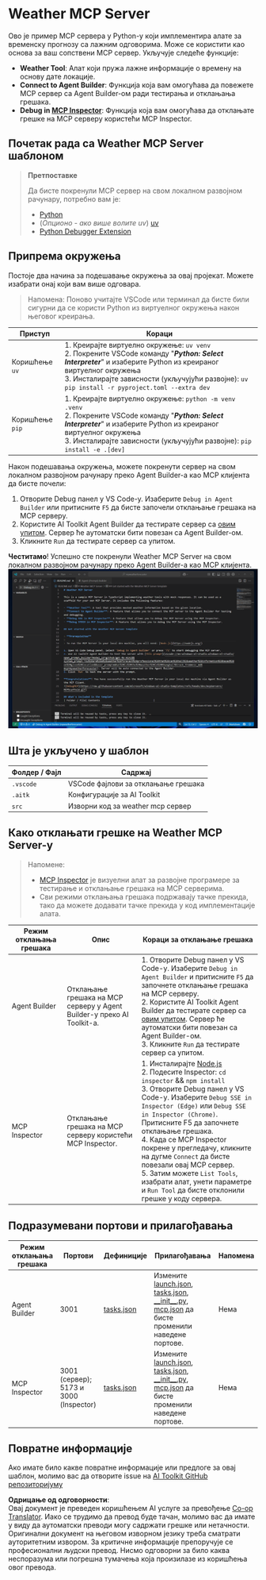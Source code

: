 <!--
CO_OP_TRANSLATOR_METADATA:
{
  "original_hash": "999c5e7623c1e2d5e5a07c2feb39eb67",
  "translation_date": "2025-07-14T08:33:12+00:00",
  "source_file": "10-StreamliningAIWorkflowsBuildingAnMCPServerWithAIToolkit/lab3/code/weather_mcp/README.md",
  "language_code": "sr"
}
-->
# Weather MCP Server

Ово је пример MCP сервера у Python-у који имплементира алате за временску прогнозу са лажним одговорима. Може се користити као основа за ваш сопствени MCP сервер. Укључује следеће функције:

- **Weather Tool**: Алат који пружа лажне информације о времену на основу дате локације.
- **Connect to Agent Builder**: Функција која вам омогућава да повежете MCP сервер са Agent Builder-ом ради тестирања и отклањања грешака.
- **Debug in [MCP Inspector](https://github.com/modelcontextprotocol/inspector)**: Функција која вам омогућава да отклањате грешке на MCP серверу користећи MCP Inspector.

## Почетак рада са Weather MCP Server шаблоном

> **Претпоставке**
>
> Да бисте покренули MCP сервер на свом локалном развојном рачунару, потребно вам је:
>
> - [Python](https://www.python.org/)
> - (*Опционо - ако више волите uv*) [uv](https://github.com/astral-sh/uv)
> - [Python Debugger Extension](https://marketplace.visualstudio.com/items?itemName=ms-python.debugpy)

## Припрема окружења

Постоје два начина за подешавање окружења за овај пројекат. Можете изабрати онај који вам више одговара.

> Напомена: Поново учитајте VSCode или терминал да бисте били сигурни да се користи Python из виртуелног окружења након његовог креирања.

| Приступ | Кораци |
| -------- | ----- |
| Коришћење `uv` | 1. Креирајте виртуелно окружење: `uv venv` <br>2. Покрените VSCode команду "***Python: Select Interpreter***" и изаберите Python из креираног виртуелног окружења <br>3. Инсталирајте зависности (укључујући развојне): `uv pip install -r pyproject.toml --extra dev` |
| Коришћење `pip` | 1. Креирајте виртуелно окружење: `python -m venv .venv` <br>2. Покрените VSCode команду "***Python: Select Interpreter***" и изаберите Python из креираног виртуелног окружења<br>3. Инсталирајте зависности (укључујући развојне): `pip install -e .[dev]` |

Након подешавања окружења, можете покренути сервер на свом локалном развојном рачунару преко Agent Builder-а као MCP клијента да бисте почели:
1. Отворите Debug панел у VS Code-у. Изаберите `Debug in Agent Builder` или притисните `F5` да бисте започели отклањање грешака на MCP серверу.
2. Користите AI Toolkit Agent Builder да тестирате сервер са [овим упитом](../../../../../../../../../../open_prompt_builder). Сервер ће аутоматски бити повезан са Agent Builder-ом.
3. Кликните `Run` да тестирате сервер са упитом.

**Честитамо**! Успешно сте покренули Weather MCP Server на свом локалном развојном рачунару преко Agent Builder-а као MCP клијента.
![DebugMCP](https://raw.githubusercontent.com/microsoft/windows-ai-studio-templates/refs/heads/dev/mcpServers/mcp_debug.gif)

## Шта је укључено у шаблон

| Фолдер / Фајл | Садржај                                     |
| ------------- | ------------------------------------------ |
| `.vscode`     | VSCode фајлови за отклањање грешака        |
| `.aitk`       | Конфигурације за AI Toolkit                 |
| `src`         | Изворни код за weather mcp сервер          |

## Како отклањати грешке на Weather MCP Server-у

> Напомене:
> - [MCP Inspector](https://github.com/modelcontextprotocol/inspector) је визуелни алат за развојне програмере за тестирање и отклањање грешака на MCP серверима.
> - Сви режими отклањања грешака подржавају тачке прекида, тако да можете додавати тачке прекида у код имплементације алата.

| Режим отклањања грешака | Опис | Кораци за отклањање грешака |
| ----------------------- | ----- | --------------------------- |
| Agent Builder | Отклањање грешака на MCP серверу у Agent Builder-у преко AI Toolkit-а. | 1. Отворите Debug панел у VS Code-у. Изаберите `Debug in Agent Builder` и притисните `F5` да започнете отклањање грешака на MCP серверу.<br>2. Користите AI Toolkit Agent Builder да тестирате сервер са [овим упитом](../../../../../../../../../../open_prompt_builder). Сервер ће аутоматски бити повезан са Agent Builder-ом.<br>3. Кликните `Run` да тестирате сервер са упитом. |
| MCP Inspector | Отклањање грешака на MCP серверу користећи MCP Inspector. | 1. Инсталирајте [Node.js](https://nodejs.org/)<br> 2. Подесите Inspector: `cd inspector` && `npm install` <br> 3. Отворите Debug панел у VS Code-у. Изаберите `Debug SSE in Inspector (Edge)` или `Debug SSE in Inspector (Chrome)`. Притисните F5 да започнете отклањање грешака.<br> 4. Када се MCP Inspector покрене у прегледачу, кликните на дугме `Connect` да бисте повезали овај MCP сервер.<br> 5. Затим можете `List Tools`, изабрати алат, унети параметре и `Run Tool` да бисте отклонили грешке у коду сервера.<br> |

## Подразумевани портови и прилагођавања

| Режим отклањања грешака | Портови | Дефиниције | Прилагођавања | Напомена |
| ----------------------- | ------- | ---------- | ------------- | -------- |
| Agent Builder | 3001 | [tasks.json](../../../../../../10-StreamliningAIWorkflowsBuildingAnMCPServerWithAIToolkit/lab3/code/weather_mcp/.vscode/tasks.json) | Измените [launch.json](../../../../../../10-StreamliningAIWorkflowsBuildingAnMCPServerWithAIToolkit/lab3/code/weather_mcp/.vscode/launch.json), [tasks.json](../../../../../../10-StreamliningAIWorkflowsBuildingAnMCPServerWithAIToolkit/lab3/code/weather_mcp/.vscode/tasks.json), [\_\_init\_\_.py](../../../../../../10-StreamliningAIWorkflowsBuildingAnMCPServerWithAIToolkit/lab3/code/weather_mcp/src/__init__.py), [mcp.json](../../../../../../10-StreamliningAIWorkflowsBuildingAnMCPServerWithAIToolkit/lab3/code/weather_mcp/.aitk/mcp.json) да бисте променили наведене портове. | Нема |
| MCP Inspector | 3001 (сервер); 5173 и 3000 (Inspector) | [tasks.json](../../../../../../10-StreamliningAIWorkflowsBuildingAnMCPServerWithAIToolkit/lab3/code/weather_mcp/.vscode/tasks.json) | Измените [launch.json](../../../../../../10-StreamliningAIWorkflowsBuildingAnMCPServerWithAIToolkit/lab3/code/weather_mcp/.vscode/launch.json), [tasks.json](../../../../../../10-StreamliningAIWorkflowsBuildingAnMCPServerWithAIToolkit/lab3/code/weather_mcp/.vscode/tasks.json), [\_\_init\_\_.py](../../../../../../10-StreamliningAIWorkflowsBuildingAnMCPServerWithAIToolkit/lab3/code/weather_mcp/src/__init__.py), [mcp.json](../../../../../../10-StreamliningAIWorkflowsBuildingAnMCPServerWithAIToolkit/lab3/code/weather_mcp/.aitk/mcp.json) да бисте променили наведене портове. | Нема |

## Повратне информације

Ако имате било какве повратне информације или предлоге за овај шаблон, молимо вас да отворите issue на [AI Toolkit GitHub репозиторијуму](https://github.com/microsoft/vscode-ai-toolkit/issues)

**Одрицање од одговорности**:  
Овај документ је преведен коришћењем AI услуге за превођење [Co-op Translator](https://github.com/Azure/co-op-translator). Иако се трудимо да превод буде тачан, молимо вас да имате у виду да аутоматски преводи могу садржати грешке или нетачности. Оригинални документ на његовом изворном језику треба сматрати ауторитетним извором. За критичне информације препоручује се професионални људски превод. Нисмо одговорни за било каква неспоразума или погрешна тумачења која произилазе из коришћења овог превода.